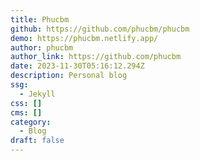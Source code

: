 ```yaml
---
title: Phucbm
github: https://github.com/phucbm/phucbm
demo: https://phucbm.netlify.app/
author: phucbm
author_link: https://github.com/phucbm
date: 2023-11-30T05:16:12.294Z
description: Personal blog
ssg:
  - Jekyll
css: []
cms: []
category:
  - Blog
draft: false
---
```

